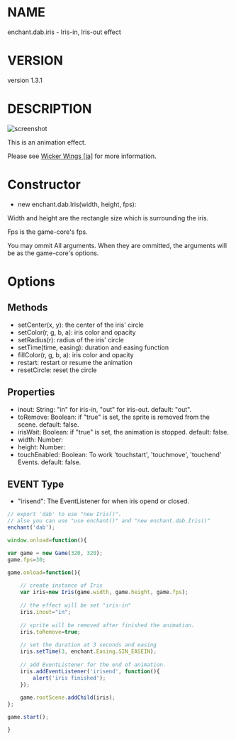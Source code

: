 # NAME

enchant.dab.iris - Iris-in, Iris-out effect

# VERSION

version 1.3.1

# DESCRIPTION

![screenshot](http://home.wi-wi.jp/software/js_iris.enchant/images/iris-out.gif)

This is an animation effect.

Please see [Wicker Wings \[ja\]](http://home.wi-wi.jp/software/js_iris.enchant/) for more information.

# Constructor

 - new enchant.dab.Iris(width, height, fps):
 
 Width and height are the rectangle size which is surrounding the iris.
 
 Fps is the game-core's fps.
 
 You may ommit All arguments. When they are ommitted, the arguments will be as the game-core's options.
 
# Options

## Methods

- setCenter(x, y): the center of the iris' circle
- setColor(r, g, b, a): iris color and opacity
- setRadius(r): radius of the iris' circle
- setTime(time, easing): duration and easing function
- fillColor(r, g, b, a): iris color and opacity
- restart: restart or resume the animation
- resetCircle: reset the circle

## Properties

- inout: String: "in" for iris-in, "out" for iris-out. default: "out".
- toRemove: Boolean: if "true" is set, the sprite is removed from the scene. default: false.
- irisWait: Boolean: if "true" is set, the animation is stopped. default: false.
- width: Number:
- height: Number:
- touchEnabled: Boolean: To work 'touchstart', 'touchmove', 'touchend' Events. default: false.

## EVENT Type

- "irisend": The EventListener for when iris opend or closed.

```javascript
// export 'dab' to use "new Iris()".
// also you can use "use enchant()" and "new enchant.dab.Iris()"
enchant('dab');

window.onload=function(){

var game = new Game(320, 320);
game.fps=30;

game.onload=function(){
    
    // create instance of Iris
    var iris=new Iris(game.width, game.height, game.fps);
    
    // the effect will be set "iris-in"
    iris.inout="in";
    
    // sprite will be removed after finished the animation.
    iris.toRemove=true;
    
    // set the duration at 3 seconds and easing
    iris.setTime(3, enchant.Easing.SIN_EASEIN);
    
    // add EventListener for the end of animation.
    iris.addEventListener('irisend', function(){
        alert('iris finished');
    });
    
    game.rootScene.addChild(iris);
};

game.start();

}

```
